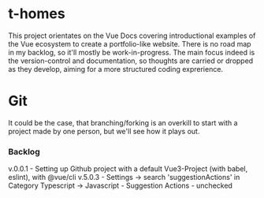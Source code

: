 # t-homes

This project orientates on the Vue Docs covering introductional examples of the Vue ecosystem to create a portfolio-like website.
There is no road map in my backlog, so it'll mostly be work-in-progress. The main focus indeed is the version-control and documentation, so thoughts are carried or dropped as they develop, aiming for a more structured coding exprerience. 

# Git
It could be the case, that branching/forking is an overkill to start with a project made by one person, but we'll see how it plays out.

### Backlog

v.0.0.1 - Setting up Github project with a default Vue3-Project (with babel, eslint), with @vue/cli v.5.0.3
        - Settings -> search 'suggestionActions' in Category Typescript -> Javascript - Suggestion Actions - unchecked